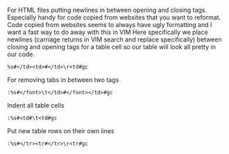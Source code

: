 For HTML files putting newlines in between opening and closing tags. Especially handy for code copied from websites that you want to reformat. Code copied from websites seems to always have ugly formatting and I want a fast way to do away with this in VIM
Here specifically we place newlines (carriage returns in VIM search and replace specifically) between closing and opening tags for a table cell so our table will look all pretty in our code.
```
%s#</td><td>#</td>\r<td#gc
```
For removing tabs in between two tags
```
:%s#</font>\t</td>#</font></td>#gc

```

Indent all table cells
```
:%s#<td#\t<td#gc

```

Put new table rows on their own lines
```
:%s#</tr><tr#</tr>\r<tr#gc

```



